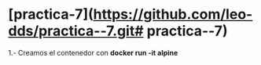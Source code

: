 # [practica-7](https://github.com/leo-dds/practica--7.git# practica--7)

1.- Creamos el contenedor con **docker run -it alpine**


